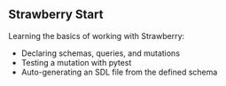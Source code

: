 ## Strawberry Start

Learning the basics of working with Strawberry:

- Declaring schemas, queries, and mutations
- Testing a mutation with pytest
- Auto-generating an SDL file from the defined schema
